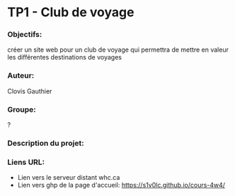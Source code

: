 # TP1 - Club de voyage #

### Objectifs:
 créer un site web pour un club de voyage qui permettra de mettre en valeur les différentes destinations de voyages

### Auteur:
Clovis Gauthier

### Groupe:
?

### Description du projet:

### Liens URL:
- Lien vers le serveur distant whc.ca
- Lien vers ghp de la page d'accueil: https://s1v0lc.github.io/cours-4w4/